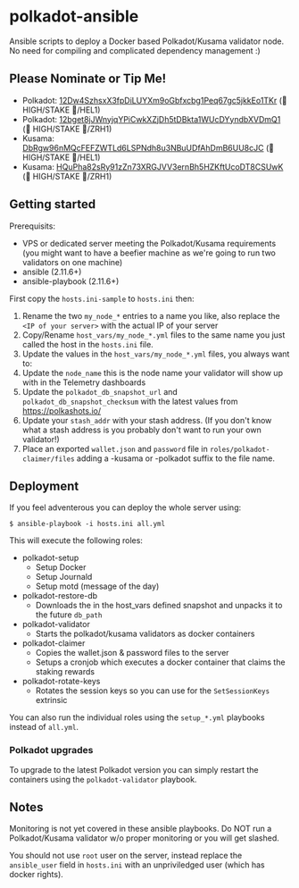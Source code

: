 ﻿# polkadot-ansible
Ansible scripts to deploy a Docker based Polkadot/Kusama validator node. No need for compiling and complicated dependency management :)

## Please Nominate or Tip Me!

* Polkadot: [12Dw4SzhsxX3fpDiLUYXm9oGbfxcbg1Peq67gc5jkkEo1TKr](https://polkadot.subscan.io/waiting/12Dw4SzhsxX3fpDiLUYXm9oGbfxcbg1Peq67gc5jkkEo1TKr) (🍁 HIGH/STAKE 🥩/HEL1)
* Polkadot: [12bget8jJWnyjqYPiCwkXZjDh5tDBkta1WUcDYyndbXVDmQ1](https://polkadot.subscan.io/waiting/12bget8jJWnyjqYPiCwkXZjDh5tDBkta1WUcDYyndbXVDmQ1) (🍁 HIGH/STAKE 🥩/ZRH1)
* Kusama: [DbRgw96nMQcFEFZWTLd6LSPNdh8u3NBuUDfAhDmB6UU8cJC](https://thousand-validators.kusama.network/#/leaderboard/DbRgw96nMQcFEFZWTLd6LSPNdh8u3NBuUDfAhDmB6UU8cJC) (🍁 HIGH/STAKE 🥩/HEL1)
* Kusama: [HQuPha82sRy91zZn73XRGJVV3ernBh5HZKftUcoDT8CSUwK](https://thousand-validators.kusama.network/#/leaderboard/HQuPha82sRy91zZn73XRGJVV3ernBh5HZKftUcoDT8CSUwK) (🍁 HIGH/STAKE 🥩/ZRH1)

## Getting started

Prerequisits:

*  VPS or dedicated server meeting the Polkadot/Kusama requirements (you might want to have a beefier machine as we're going to run two validators on one machine)
*  ansible (2.11.6+)
*  ansible-playbook (2.11.6+)

First copy the `hosts.ini-sample` to `hosts.ini` then:

1.  Rename the two `my_node_*` entries to a name you like, also replace the `<IP of your server>` with the actual IP of your server
1.  Copy/Rename `host_vars/my_node_*.yml` files to the same name you just called the host in the `hosts.ini` file.
1.  Update the values in the `host_vars/my_node_*.yml` files, you always want to:
  1.  Update the `node_name` this is the node name your validator will show up with in the Telemetry dashboards
  1.  Update the `polkadot_db_snapshot_url` and `polkadot_db_snapshot_checksum` with the latest values from https://polkashots.io/
  1.  Update your `stash_addr` with your stash address. (If you don't know what a stash address is you probably don't want to run your own validator!)
1.  Place an exported `wallet.json` and `password` file in `roles/polkadot-claimer/files` adding a -kusama or -polkadot suffix to the file name.

## Deployment

If you feel adventerous you can deploy the whole server using:

```
$ ansible-playbook -i hosts.ini all.yml
```

This will execute the following roles:

* polkadot-setup
  *  Setup Docker
  *  Setup Journald
  *  Setup motd (message of the day)
* polkadot-restore-db
  *  Downloads the in the host_vars defined snapshot and unpacks it to the future `db_path`
* polkadot-validator
  *  Starts the polkadot/kusama validators as docker containers
* polkadot-claimer
  *  Copies the wallet.json & password files to the server
  *  Setups a cronjob which executes a docker container that claims the staking rewards
* polkadot-rotate-keys
  *  Rotates the session keys so you can use for the `SetSessionKeys` extrinsic

You can also run the individual roles using the `setup_*.yml` playbooks instead of `all.yml`.

### Polkadot upgrades

To upgrade to the latest Polkadot version you can simply restart the containers using the `polkadot-validator` playbook.

## Notes

Monitoring is not yet covered in these ansible playbooks. Do NOT run a Polkadot/Kusama validator w/o proper monitoring or you will get slashed.

You should not use `root` user on the server, instead replace the `ansible_user` field in `hosts.ini` with an unpriviledged user (which has docker rights).
